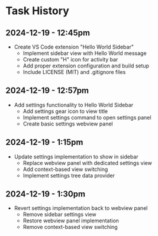 # Task History

## 2024-12-19 - 12:45pm
- Create VS Code extension "Hello World Sidebar"
  - Implement sidebar view with Hello World message
  - Create custom "H" icon for activity bar
  - Add proper extension configuration and build setup
  - Include LICENSE (MIT) and .gitignore files

## 2024-12-19 - 12:57pm
- Add settings functionality to Hello World Sidebar
  - Add settings gear icon to view title
  - Implement settings command to open settings panel
  - Create basic settings webview panel

## 2024-12-19 - 1:15pm
- Update settings implementation to show in sidebar
  - Replace webview panel with dedicated settings view
  - Add context-based view switching
  - Implement settings tree data provider

## 2024-12-19 - 1:30pm
- Revert settings implementation back to webview panel
  - Remove sidebar settings view
  - Restore webview panel implementation
  - Remove context-based view switching
